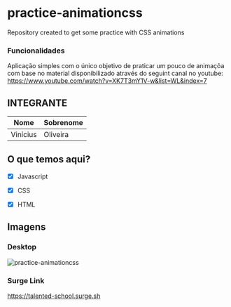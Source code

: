 # practice-animationcss
Repository created to get some practice with CSS animations

### Funcionalidades
Aplicação simples com o único objetivo de praticar um pouco de animaçõa com base no material disponibilizado através do seguint canal no youtube: https://www.youtube.com/watch?v=XK7T3mY1V-w&list=WL&index=7

## INTEGRANTE
Nome      | Sobrenome
--------- | ------
Vinícius  | Oliveira

## O que temos aqui?
- [x]  Javascript
- [x]  CSS
- [x]  HTML


## Imagens

### Desktop
![practice-animationcss](https://user-images.githubusercontent.com/52759918/148597416-35350dc0-75cc-4613-a985-2a200e866e51.gif)


### Surge Link
https://talented-school.surge.sh
    
